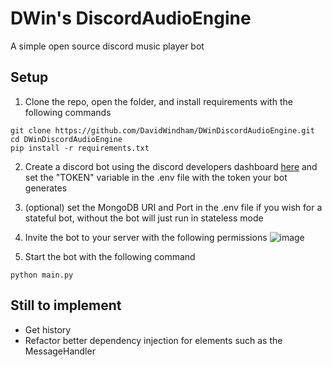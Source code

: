 # DWin's DiscordAudioEngine

A simple open source discord music player bot

## Setup

1. Clone the repo, open the folder, and install requirements with the following commands
```
git clone https://github.com/DavidWindham/DWinDiscordAudioEngine.git
cd DWinDiscordAudioEngine
pip install -r requirements.txt
```

2. Create a discord bot using the discord developers dashboard [here](https://discord.com/developers/applications) and set the "TOKEN" variable in the .env file with the token your bot generates

3. (optional) set the MongoDB URI and Port in the .env file if you wish for a stateful bot, without the bot will just run in stateless mode

4. Invite the bot to your server with the following permissions
  ![image](https://user-images.githubusercontent.com/41753798/166912232-32d8c1a5-f06d-473e-ac2f-8cc8b77e09d3.png)

5. Start the bot with the following command
```
python main.py
```


## Still to implement
* Get history
* Refactor better dependency injection for elements such as the MessageHandler
